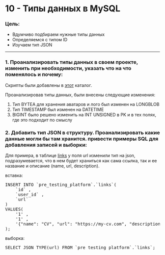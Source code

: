 # 10 - Типы данных в MySQL

### Цель:

- Вдумчиво подбираем нужные типы данных
- Определяемся с типом ID
- Изучаем тип JSON

***

### 1. Проанализировать типы данных в своем проекте, изменить при необходимости, указать что на что поменялось и почему:

Скрипты были добавлены в <a href="script">этот</a> каталог.

Проанализировав типы данных, были внесены следующие изменения:

1. Тип BYTEA для хранения аватаров и лого был изменен на LONGBLOB
2. Тип TIMESTAMP был изменен на DATETIME
3. BIGINT было решено изменить на INT UNSIGNED в PK и в тех полях, где это подходит по смыслу

### 2. Добавить тип JSON в структуру. Проанализировать какие данные могли бы там хранится. привести примеры SQL для добавления записей и выборки:

Для примера, в таблице <a href="script/create-table-links.sql">links</a> у поля url изменили тип на json,
подразумевается, что в нем будет храниться как сама ссылка, так и ее название и описание (name, url, description).

вставка:
<pre>
INSERT INTO `pre_testing_platform`.`links`(
	`id` ,
	`user_id` ,
	`url`
)
VALUES(
	'1' ,
	'1' ,
	'{"name": "CV", "url": "https://my-cv.com", "description": "ссылка на моё полноценное резюме"}'
);
</pre>

выборка:
<pre>
SELECT JSON_TYPE(url) FROM `pre_testing_platform`.`links`;
</pre>